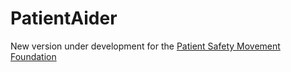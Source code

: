# PatientAider
New version under development for the [Patient Safety Movement Foundation](http://patientsafetymovement.org)
